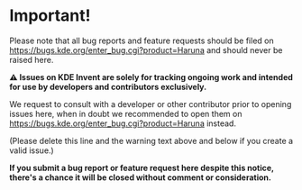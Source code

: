 # Important!

Please note that all bug reports and feature requests should be filed on https://bugs.kde.org/enter_bug.cgi?product=Haruna and should never be raised here.

**:warning: Issues on KDE Invent are solely for tracking ongoing work and intended for use by developers and contributors exclusively.**

We request to consult with a developer or other contributor prior to opening issues here, when in doubt we recommended to open them on https://bugs.kde.org/enter_bug.cgi?product=Haruna instead.

(Please delete this line and the warning text above and below if you create a valid issue.)

**If you submit a bug report or feature request here despite this notice, there's a chance it will be closed without comment or consideration.**
